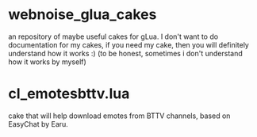 # webnoise_glua_cakes
an repository of maybe useful cakes for gLua. I don't want to do documentation for my cakes, if you need my cake, then you will definitely understand how it works :) (to be honest, sometimes i don't understand how it works by myself)

# cl_emotesbttv.lua
cake that will help download emotes from BTTV channels, based on EasyChat by Earu.
